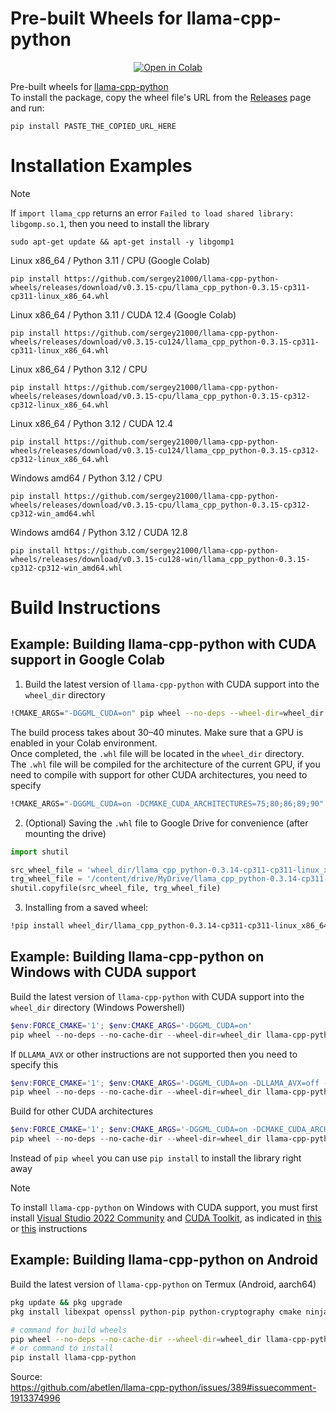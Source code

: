 

# Pre-built Wheels for llama-cpp-python

<div align="center">
<a href="https://colab.research.google.com/drive/1OUVAO8T_HaYW0zxYDkzGja-2sD3elhJp"><img src="https://img.shields.io/static/v1?message=Open%20in%20Colab&logo=googlecolab&labelColor=5c5c5c&color=0f80c1&label=%20" alt="Open in Colab"></a>
</div>

Pre-built wheels for [llama-cpp-python](https://github.com/abetlen/llama-cpp-python)  
To install the package, copy the wheel file's URL from the [Releases](https://github.com/sergey21000/llama-cpp-python-wheels/releases) page and run:
```
pip install PASTE_THE_COPIED_URL_HERE
```

# Installation Examples

> [!NOTE]
> If `import llama_cpp` returns an error `Failed to load shared library: libgomp.so.1`, then you need to install the library
> ```
> sudo apt-get update && apt-get install -y libgomp1
> ```

Linux x86_64 / Python 3.11 / CPU (Google Colab)
```
pip install https://github.com/sergey21000/llama-cpp-python-wheels/releases/download/v0.3.15-cpu/llama_cpp_python-0.3.15-cp311-cp311-linux_x86_64.whl
```

Linux x86_64 / Python 3.11 / CUDA 12.4 (Google Colab)
```
pip install https://github.com/sergey21000/llama-cpp-python-wheels/releases/download/v0.3.15-cu124/llama_cpp_python-0.3.15-cp311-cp311-linux_x86_64.whl
```

Linux x86_64 / Python 3.12 / CPU 
```
pip install https://github.com/sergey21000/llama-cpp-python-wheels/releases/download/v0.3.15-cpu/llama_cpp_python-0.3.15-cp312-cp312-linux_x86_64.whl
```

Linux x86_64 / Python 3.12 / CUDA 12.4 
```
pip install https://github.com/sergey21000/llama-cpp-python-wheels/releases/download/v0.3.15-cu124/llama_cpp_python-0.3.15-cp312-cp312-linux_x86_64.whl
```

Windows amd64 / Python 3.12 / CPU
```
pip install https://github.com/sergey21000/llama-cpp-python-wheels/releases/download/v0.3.15-cpu/llama_cpp_python-0.3.15-cp312-cp312-win_amd64.whl
```

Windows amd64 / Python 3.12 / CUDA 12.8
```
pip install https://github.com/sergey21000/llama-cpp-python-wheels/releases/download/v0.3.15-cu128-win/llama_cpp_python-0.3.15-cp312-cp312-win_amd64.whl
```


# Build Instructions

## Example: Building llama-cpp-python with CUDA support in Google Colab

1) Build the latest version of `llama-cpp-python` with CUDA support into the `wheel_dir` directory
```sh
!CMAKE_ARGS="-DGGML_CUDA=on" pip wheel --no-deps --wheel-dir=wheel_dir llama-cpp-python
```
The build process takes about 30–40 minutes. Make sure that a GPU is enabled in your Colab environment.  
Once completed, the `.whl` file will be located in the `wheel_dir` directory.  
The `.whl` file will be compiled for the architecture of the current GPU, if you need to compile with support for other CUDA architectures, you need to specify
```sh
!CMAKE_ARGS="-DGGML_CUDA=on -DCMAKE_CUDA_ARCHITECTURES=75;80;86;89;90" pip wheel --no-deps --wheel-dir=wheel_dir llama-cpp-python
```

2) (Optional) Saving the `.whl` file to Google Drive for convenience (after mounting the drive)
```python
import shutil

src_wheel_file = 'wheel_dir/llama_cpp_python-0.3.14-cp311-cp311-linux_x86_64.whl'
trg_wheel_file = '/content/drive/MyDrive/llama_cpp_python-0.3.14-cp311-cp311-linux_x86_64.whl'
shutil.copyfile(src_wheel_file, trg_wheel_file)
```

3) Installing from a saved wheel:
```sh
!pip install wheel_dir/llama_cpp_python-0.3.14-cp311-cp311-linux_x86_64.whl
```


## Example: Building llama-cpp-python on Windows with CUDA support

Build the latest version of `llama-cpp-python` with CUDA support into the `wheel_dir` directory (Windows Powershell)
```powershell
$env:FORCE_CMAKE='1'; $env:CMAKE_ARGS='-DGGML_CUDA=on'
pip wheel --no-deps --no-cache-dir --wheel-dir=wheel_dir llama-cpp-python
```

If `DLLAMA_AVX` or other instructions are not supported then you need to specify this
```powershell
$env:FORCE_CMAKE='1'; $env:CMAKE_ARGS='-DGGML_CUDA=on -DLLAMA_AVX=off -DLLAMA_AVX2=off -DLLAMA_FMA=off'
pip wheel --no-deps --no-cache-dir --wheel-dir=wheel_dir llama-cpp-python
```

Build for other CUDA architectures
```powershell
$env:FORCE_CMAKE='1'; $env:CMAKE_ARGS='-DGGML_CUDA=on -DCMAKE_CUDA_ARCHITECTURES=75;80;86;89;90'
pip wheel --no-deps --no-cache-dir --wheel-dir=wheel_dir llama-cpp-python
```

Instead of `pip wheel` you can use `pip install` to install the library right away

> [!NOTE]
> To install `llama-cpp-python` on Windows with CUDA support, you must first install [Visual Studio 2022 Community](https://visualstudio.microsoft.com/ru/downloads/) and [CUDA Toolkit](https://developer.nvidia.com/cuda-toolkit-archive), as indicated in [this](https://github.com/abetlen/llama-cpp-python/discussions/871#discussion-5812096) or [this](https://github.com/Granddyser/windows-llama-cpp-python-cuda-guide?tab=readme-ov-file#12-visual-studio-2019-installation-and-configuration) instructions


## Example: Building llama-cpp-python on Android

Build the latest version of `llama-cpp-python` on Termux (Android, aarch64)
```sh
pkg update && pkg upgrade 
pkg install libexpat openssl python-pip python-cryptography cmake ninja autoconf automake libandroid-execinfo patchelf

# command for build wheels
pip wheel --no-deps --no-cache-dir --wheel-dir=wheel_dir llama-cpp-python
# or command to install
pip install llama-cpp-python
```

Source:  
https://github.com/abetlen/llama-cpp-python/issues/389#issuecomment-1913374996
